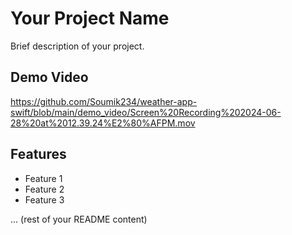 # Your Project Name

Brief description of your project.

## Demo Video

https://github.com/Soumik234/weather-app-swift/blob/main/demo_video/Screen%20Recording%202024-06-28%20at%2012.39.24%E2%80%AFPM.mov

## Features

- Feature 1
- Feature 2
- Feature 3

... (rest of your README content)

